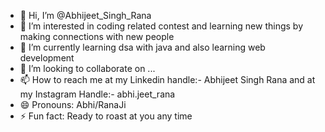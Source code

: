 - 👋 Hi, I’m @Abhijeet_Singh_Rana
- 👀 I’m interested in coding related contest and learning new things by making connections with new people
- 🌱 I’m currently learning dsa with java and also learning web development
- 💞️ I’m looking to collaborate on ...
- 📫 How to reach me at my Linkedin handle:- Abhijeet Singh Rana  and at my Instagram Handle:- abhi.jeet_rana 
- 😄 Pronouns: Abhi/RanaJi
- ⚡ Fun fact: Ready to roast at you any time

<!---
Abhijeet-S-Rana96/Abhijeet-S-Rana96 is a ✨ special ✨ repository because its `README.md` (this file) appears on your GitHub profile.
You can click the Preview link to take a look at your changes.
--->
